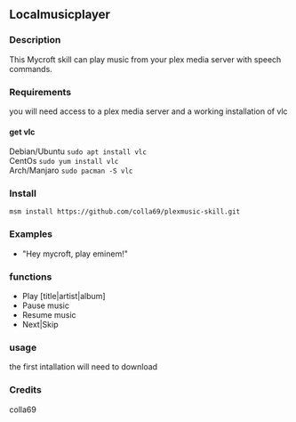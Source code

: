 ## Localmusicplayer

### Description

This Mycroft skill can play music from your plex media server with speech commands.

### Requirements
  you will need access to a plex media server and a working installation of vlc
  
  #### get vlc
  Debian/Ubuntu `sudo apt install vlc`  
  CentOs        `sudo yum install vlc`  
  Arch/Manjaro  `sudo pacman -S vlc`   
    
### Install
  `msm install https://github.com/colla69/plexmusic-skill.git`
  
### Examples
 - "Hey mycroft, play eminem!"

### functions
  - Play [title|artist|album]
  - Pause music
  - Resume music
  - Next|Skip

### usage
  the first intallation will need to download 

### Credits
colla69


